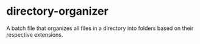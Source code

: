 # directory-organizer
A batch file that organizes all files in a directory into folders based on their respective extensions.
